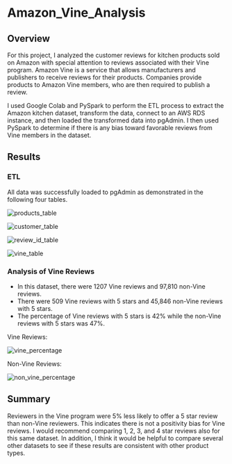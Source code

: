# Amazon_Vine_Analysis

## Overview
For this project, I analyzed the customer reviews for kitchen products sold on Amazon with special attention to reviews associated with their Vine program. Amazon Vine is a service that allows manufacturers and publishers to receive reviews for their products. Companies provide products to Amazon Vine members, who are then required to publish a review.

I used Google Colab and PySpark to perform the ETL process to extract the Amazon kitchen dataset, transform the data, connect to an AWS RDS instance, and then loaded the transformed data into pgAdmin. I then used PySpark to determine if there is any bias toward favorable reviews from Vine members in the dataset.


## Results

### ETL

All data was successfully loaded to pgAdmin as demonstrated in the following four tables. 

![products_table](https://user-images.githubusercontent.com/90162669/149632173-d641bb02-81c6-480a-99f1-205e80baf769.png)


![customer_table](https://user-images.githubusercontent.com/90162669/149632182-e7a7ab00-254b-4f56-8063-08025a8e8161.png)


![review_id_table](https://user-images.githubusercontent.com/90162669/149632255-4fe63d61-ec10-4562-bb16-0c9eda8be8c1.png)


![vine_table](https://user-images.githubusercontent.com/90162669/149632257-4a078307-d527-4db8-ae37-cf87fb5e7e57.png)


### Analysis of Vine Reviews

- In this dataset, there were 1207 Vine reviews and 97,810 non-Vine reviews.
- There were 509 Vine reviews with 5 stars and 45,846 non-Vine reviews with 5 stars.
- The percentage of Vine reviews with 5 stars is 42% while the non-Vine reviews with 5 stars was 47%.


Vine Reviews:

![vine_percentage](https://user-images.githubusercontent.com/90162669/149639925-144e95e0-403c-46dc-a332-3cccf20dbdfa.png)


Non-Vine Reviews: 

![non_vine_percentage](https://user-images.githubusercontent.com/90162669/149639931-c007578c-b196-4b55-97c9-b7106775eb35.png)



## Summary

Reviewers in the Vine program were 5% less likely to offer a 5 star review than non-Vine reviewers. This indicates there is not a positivity bias for Vine reviews. I would recommend comparing 1, 2, 3, and 4 star reviews also for this same dataset. In addition, I think it would be helpful to compare several other datasets to see if these results are consistent with other product types.  




